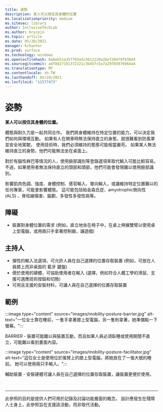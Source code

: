 ```yaml
---
title: 姿勢
description: 某人可以按住其身體的位置
ms.localizationpriority: medium
ms.sitesec: library
author: InclusiveTechLab
ms.author: brycejo
ms.topic: article
ms.date: 05/20/2021
manager: krhunter
ms.prod: surface
ms.technology: windows
ms.openlocfilehash: 6a6eb51a357793adc5612220a2bef20479f838d4
ms.sourcegitcommit: a4f8d271b1372321c3b45fc5a7a29703976964a4
ms.translationtype: MT
ms.contentlocale: zh-TW
ms.lasthandoff: 05/20/2021
ms.locfileid: "11577473"
---
```

# <a name="posture"></a>姿勢

**某人可以按住其身體的位置。**

體態與耐久力是一起共同合作。 我們將身體維持在特定位置的能力，可以決定我們如何與環境互動。 如果有人在開車時無法保持直立的身態，就很難看到防風罩並安全地駕駛。 使用技術時，我們必須維持的態態可能相當嚴苛。 如果某人無法維持直立的身勢，他們可能無法坐在桌面上。

對於有腦性麻巴等情況的人，使用臉部識別等登錄選項來取代輸入可能比較容易。 不過，如果使用者無法保持直立的頭部和頭部，他們可能會發現難以使用臉部識別。

影響肌肉色調、強度、身體控制、感官輸入、單向輸入，或讓維持特定位置難以的任何專案，可能會影響體態。 這可能包括帕金森氏症、amyotrophic側向性 (ALS) 、脊柱線傷害、腦劃、多發性多發性病等。


## <a name="barriers"></a>障礙
* 裝置對身體位置的需求 (例如，直立地坐在椅子中，在桌上伸展雙臂以使用桌上型電腦，或用兩只手拿著控制器，讓遊戲) 

## <a name="facilitators"></a>主持人
* 彈性的輸入法選項，可允許人員在自己選擇的位置存取裝置 (例如，可放在人員膝上而非桌面的 藍牙 鍵盤) 
* 便於使用的硬體，可協助使用者在輸入 (選擇，例如符合人體工學的滑鼠、支援可適應技術按鈕和切換) 
* 可用且支援的安裝材料，可讓人員在自己選擇的位置存取裝置

## <a name="examples"></a>範例

:::image type="content" source="images/mobility-posture-barrier.jpg" alt-text="一位女士靠在睡前，一隻手拿著膝上型電腦，另一隻則拿著，她準備點一下螢幕。":::

BARRIER - 裝置可能難以與裝置互動，而且如果人員必須臥睡或使用期間不直立，可能難以看到畫面內容。

:::image type="content" source="images/mobility-posture-facilitator.jpg" alt-text="這位女士是使用位於搖臂上的膝上型電腦，將她放在了一張大號的睡前。 她可以使用兩只手輸入。":::

輔助裝置 - 安裝硬體可讓人員在自己選擇的位置存取裝置，讓裝置更便於使用。


&nbsp;

[comment]: # (頁腳語句)
___
此參照的目的是提供人們可用於記錄及討論功能層面的概念。 設計應發生在殘障人士身上，此參照旨在支援該活動，而非取代活動。 